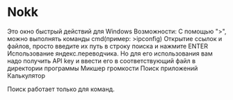 # Nokk
Это окно быстрый действий для Windows
Возможности:
С помощью ">", можно выполнять команды cmd(пример: >ipconfig)
Открытие ссылок и файлов, просто введите их путь в строку поиска и нажмите ENTER
Использование яндекс.переводчика. Но для его использования вам надо получить API key и ввести его в соответствующий файл в директории программы
Микшер громкости
Поиск приложений
Калькулятор

Поиск работает только для команд.
